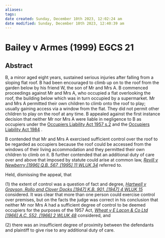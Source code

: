 ```yaml
---
aliases: 
tags: 
date created: Sunday, December 10th 2023, 12:02:24 am
date modified: Sunday, December 10th 2023, 12:40:39 am
---
```


# Bailey v Armes (1999) EGCS 21

## Abstract

B, a minor aged eight years, sustained serious injuries after falling from a sloping flat roof. B had been encouraged to climb up on to the roof from the garden below by his friend W, the son of Mr and Mrs A. B commenced proceedings against Mr and Mrs A, who occupied a flat overlooking the roof, the building below which was in turn occupied by a supermarket. Mr and Mrs A permitted their own children to climb onto the roof to play; usually gaining access via a window from the flat. They did not permit other children to play on the roof at any time. B appealed against the first instance decision that neither Mr nor Mrs A were liable in negligence to B as occupiers under the [Occupiers Liability Act 1957 s.2](https://uk.westlaw.com/Document/I7B605520E44811DA8D70A0E70A78ED65/View/FullText.html?originationContext=document&transitionType=DocumentItem&ppcid=9c6f729cb0ea4f5b9ef71e18bba63f3f&contextData=(sc.Search)) and the [Occupiers Liability Act 1984](https://uk.westlaw.com/Document/I601EF200E42311DAA7CF8F68F6EE57AB/View/FullText.html?originationContext=document&transitionType=DocumentItem&ppcid=9c6f729cb0ea4f5b9ef71e18bba63f3f&contextData=(sc.Search)) .

B contended that Mr and Mrs A exercised sufficient control over the roof to be regarded as occupiers because the roof could be accessed from the windows of their living accommodation and they permitted their own children to climb on it. B further contended that an additional duty of care over and above that imposed by statute could arise at common law, _[Revill v Newberry [1996] Q.B. 567, [1995] 11 WLUK 34](https://uk.westlaw.com/Document/I85E12301E42811DA8FC2A0F0355337E9/View/FullText.html?originationContext=document&transitionType=DocumentItem&ppcid=9c6f729cb0ea4f5b9ef71e18bba63f3f&contextData=(sc.Search))_ referred to.

Held, dismissing the appeal, that

(1) the extent of control was a question of fact and degree, _[Hartwell v Grayson, Rollo and Clover Docks [1947] K.B. 901, [1947] 4 WLUK 15](https://uk.westlaw.com/Document/IBB20FE10E42711DA8FC2A0F0355337E9/View/FullText.html?originationContext=document&transitionType=DocumentItem&ppcid=9c6f729cb0ea4f5b9ef71e18bba63f3f&contextData=(sc.Search))_ considered. It was clear that more than one person could exercise control over premises, but on the facts the judge was correct in his conclusion that neither Mr nor Mrs A had a sufficient degree of control to be deemed occupiers for the purposes of the 1957 Act, _[Wheat v E Lacon & Co Ltd [1966] A.C. 552, [1966] 2 WLUK 48](https://uk.westlaw.com/Document/IF8B77B90E42811DA8FC2A0F0355337E9/View/FullText.html?originationContext=document&transitionType=DocumentItem&ppcid=9c6f729cb0ea4f5b9ef71e18bba63f3f&contextData=(sc.Search))_ considered, and

(2) there was an insufficient degree of proximity between the defendants and plaintiff to give rise to any additional duty of care.
